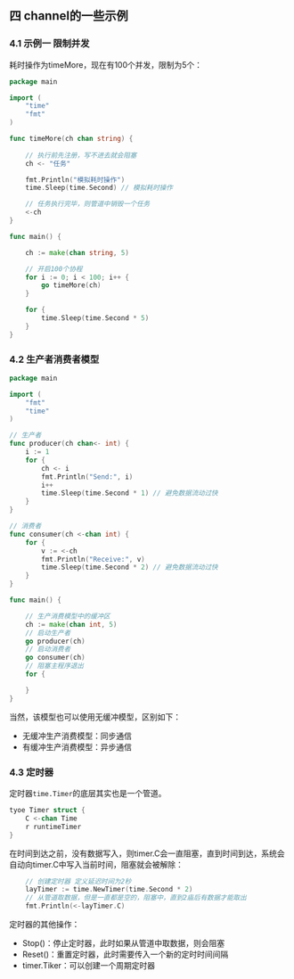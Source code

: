 ## 四 channel的一些示例

### 4.1 示例一 限制并发

耗时操作为timeMore，现在有100个并发，限制为5个：
```go
package main

import (
	"time"
	"fmt"
)

func timeMore(ch chan string) {
	
	// 执行前先注册，写不进去就会阻塞
	ch <- "任务"			

	fmt.Println("模拟耗时操作")
	time.Sleep(time.Second)	// 模拟耗时操作

	// 任务执行完毕，则管道中销毁一个任务
	<-ch
}

func main() {

	ch := make(chan string, 5)

	// 开启100个协程
	for i := 0; i < 100; i++ {
		go timeMore(ch)
	}

	for {
		time.Sleep(time.Second * 5)
	}
}
```

### 4.2 生产者消费者模型
```go
package main

import (
	"fmt"
	"time"
)

// 生产者
func producer(ch chan<- int) {
	i := 1
	for {
		ch <- i
		fmt.Println("Send:", i)
		i++
		time.Sleep(time.Second * 1) // 避免数据流动过快
	}
}

// 消费者
func consumer(ch <-chan int) {
	for {
		v := <-ch
		fmt.Println("Receive:", v)
		time.Sleep(time.Second * 2) // 避免数据流动过快
	}
}

func main() {

	// 生产消费模型中的缓冲区
	ch := make(chan int, 5)
	// 启动生产者
	go producer(ch)
	// 启动消费者
	go consumer(ch)
	// 阻塞主程序退出
	for {

	}
}
```

当然，该模型也可以使用无缓冲模型，区别如下：
- 无缓冲生产消费模型：同步通信
- 有缓冲生产消费模型：异步通信

### 4.3 定时器

定时器`time.Timer`的底层其实也是一个管道。
```go
tyoe Timer struct {
    C <-chan Time
    r runtimeTimer
}
```
在时间到达之前，没有数据写入，则timer.C会一直阻塞，直到时间到达，系统会自动向timer.C中写入当前时间，阻塞就会被解除：
```go
    // 创建定时器 定义延迟时间为2秒
	layTimer := time.NewTimer(time.Second * 2)
	// 从管道取数据，但是一直都是空的，阻塞中，直到2庙后有数据才能取出
	fmt.Println(<-layTimer.C)
```

定时器的其他操作：
- Stop()：停止定时器，此时如果从管道中取数据，则会阻塞
- Reset()：重置定时器，此时需要传入一个新的定时时间间隔
- timer.Tiker：可以创建一个周期定时器
